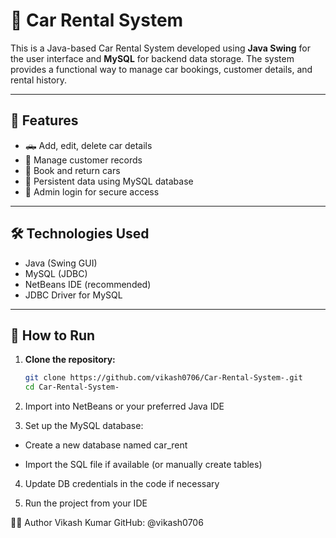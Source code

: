 # 🚗 Car Rental System

This is a Java-based Car Rental System developed using **Java Swing** for the user interface and **MySQL** for backend data storage. The system provides a functional way to manage car bookings, customer details, and rental history.

---

## 🔑 Features

- 🛻 Add, edit, delete car details
- 👤 Manage customer records
- 📅 Book and return cars
- 💾 Persistent data using MySQL database
- 🔐 Admin login for secure access

---

## 🛠️ Technologies Used

- Java (Swing GUI)
- MySQL (JDBC)
- NetBeans IDE (recommended)
- JDBC Driver for MySQL

---

## 🚀 How to Run

1. **Clone the repository:**
   ```bash
   git clone https://github.com/vikash0706/Car-Rental-System-.git
   cd Car-Rental-System-

2. Import into NetBeans or your preferred Java IDE

3. Set up the MySQL database:

  - Create a new database named car_rent

  - Import the SQL file if available (or manually create tables)

4. Update DB credentials in the code if necessary

5. Run the project from your IDE

   
🙋‍♂️ Author
Vikash Kumar
GitHub: @vikash0706  
